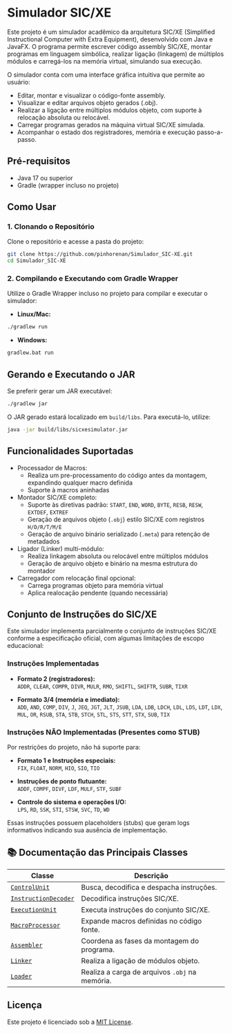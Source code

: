 # Simulador SIC/XE

Este projeto é um simulador acadêmico da arquitetura SIC/XE (Simplified Instructional Computer with Extra Equipment), desenvolvido com Java e JavaFX. O programa permite escrever código assembly SIC/XE, montar programas em linguagem simbólica, realizar ligação (linkagem) de múltiplos módulos e carregá-los na memória virtual, simulando sua execução.

O simulador conta com uma interface gráfica intuitiva que permite ao usuário:
- Editar, montar e visualizar o código-fonte assembly.
- Visualizar e editar arquivos objeto gerados (.obj).
- Realizar a ligação entre múltiplos módulos objeto, com suporte à relocação absoluta ou relocável.
- Carregar programas gerados na máquina virtual SIC/XE simulada.
- Acompanhar o estado dos registradores, memória e execução passo-a-passo.

## Pré-requisitos

- Java 17 ou superior
- Gradle (wrapper incluso no projeto)

## Como Usar

### 1. Clonando o Repositório

Clone o repositório e acesse a pasta do projeto:

```bash
git clone https://github.com/pinhorenan/Simulador_SIC-XE.git
cd Simulador_SIC-XE
```

### 2. Compilando e Executando com Gradle Wrapper

Utilize o Gradle Wrapper incluso no projeto para compilar e executar o simulador:

- **Linux/Mac:**

```bash
./gradlew run
```

- **Windows:**

```cmd
gradlew.bat run
```

## Gerando e Executando o JAR

Se preferir gerar um JAR executável:

```bash
./gradlew jar
```

O JAR gerado estará localizado em `build/libs`. Para executá-lo, utilize:

```bash
java -jar build/libs/sicxesimulator.jar
```

## Funcionalidades Suportadas

- Processador de Macros:
  - Realiza um pre-processamento do código antes da montagem, expandindo qualquer macro definida
  - Suporte à macros aninhadas
- Montador SIC/XE completo:
  - Suporte às diretivas padrão: `START`, `END`, `WORD`, `BYTE`, `RESB`, `RESW`, `EXTDEF`, `EXTREF`
  - Geração de arquivos objeto (`.obj`) estilo SIC/XE com registros `H/D/R/T/M/E`
  - Geração de arquivo binário serializado (`.meta`) para retenção de metadados
- Ligador (Linker) multi-módulo:
  - Realiza linkagem absoluta ou relocável entre múltiplos módulos
  - Geração de arquivo objeto e binário na mesma estrutura do montador
- Carregador com relocação final opcional:
  - Carrega programas objeto para memória virtual
  - Aplica realocação pendente (quando necessária)

## Conjunto de Instruções do SIC/XE

Este simulador implementa parcialmente o conjunto de instruções SIC/XE conforme a especificação oficial, com algumas limitações de escopo educacional:

### Instruções Implementadas

- **Formato 2 (registradores):**  
  `ADDR`, `CLEAR`, `COMPR`, `DIVR`, `MULR`, `RMO`, `SHIFTL`, `SHIFTR`, `SUBR`, `TIXR`

- **Formato 3/4 (memória e imediato):**  
  `ADD`, `AND`, `COMP`, `DIV`, `J`, `JEQ`, `JGT`, `JLT`, `JSUB`, `LDA`, `LDB`, `LDCH`, `LDL`, `LDS`, `LDT`, `LDX`, `MUL`, `OR`, `RSUB`, `STA`, `STB`, `STCH`, `STL`, `STS`, `STT`, `STX`, `SUB`, `TIX`

### Instruções NÃO Implementadas (Presentes como STUB)

Por restrições do projeto, não há suporte para:

- **Formato 1 e Instruções especiais:**  
  `FIX`, `FLOAT`, `NORM`, `HIO`, `SIO`, `TIO`

- **Instruções de ponto flutuante:**  
  `ADDF`, `COMPF`, `DIVF`, `LDF`, `MULF`, `STF`, `SUBF`

- **Controle do sistema e operações I/O:**  
  `LPS`, `RD`, `SSK`, `STI`, `STSW`, `SVC`, `TD`, `WD`

Essas instruções possuem placeholders (stubs) que geram logs informativos indicando sua ausência de implementação.

## 📚 Documentação das Principais Classes

| Classe                                                                                       | Descrição                                      |
|----------------------------------------------------------------------------------------------|------------------------------------------------|
| [`ControlUnit`](src/main/java/sicxesimulator/hardware/cpu/ControlUnit.java)                  | Busca, decodifica e despacha instruções.       |
| [`InstructionDecoder`](src/main/java/sicxesimulator/hardware/cpu/InstructionDecoder.java)    | Decodifica instruções SIC/XE.                  |
| [`ExecutionUnit`](src/main/java/sicxesimulator/hardware/cpu/ExecutionUnit.java)              | Executa instruções do conjunto SIC/XE.         |
| [`MacroProcessor`](src/main/java/sicxesimulator/software/macroprocessor/MacroProcessor.java) | Expande macros definidas no código fonte.      |
| [`Assembler`](src/main/java/sicxesimulator/software/assembler/Assembler.java)                | Coordena as fases da montagem do programa.     |
| [`Linker`](src/main/java/sicxesimulator/software/linker/Linker.java)                         | Realiza a ligação de módulos objeto.           |
| [`Loader`](src/main/java/sicxesimulator/software/loader/Loader.java)                         | Realiza a carga de arquivos `.obj` na memória. |

## Licença

Este projeto é licenciado sob a [MIT License](LICENSE).


